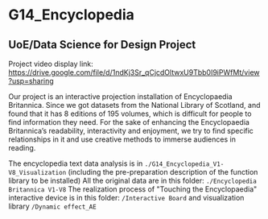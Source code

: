 # G14_Encyclopedia
## UoE/Data Science for Design Project
Project video display link: 
https://drive.google.com/file/d/1ndKj3Sr_qCjcdOltwxU9Tbb0I9iPWfMt/view?usp=sharing

Our project is an interactive projection installation of Encyclopaedia Britannica. Since we got datasets from the National Library of Scotland, and found that it has 8 editions of 195 volumes, which is difficult for people to find information they need. For the sake of enhancing the Encyclopaedia Britannica’s readability, interactivity and enjoyment, we try to find specific relationships in it and use creative methods to immerse audiences in reading.

The encyclopedia text data analysis is in `./G14_Encyclopedia_V1-V8_Visualization` (including the pre-preparation description of the function library to be installed)
All the original data are in this folder: `./Encyclopedia Britannica V1-V8`
The realization process of "Touching the Encyclopaedia" interactive device is in this folder: `/Interactive Board` and visualization library `/Dynamic effect_AE`
